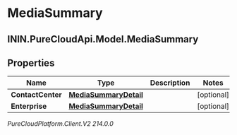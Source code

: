 # MediaSummary

## ININ.PureCloudApi.Model.MediaSummary

## Properties

|Name | Type | Description | Notes|
|------------ | ------------- | ------------- | -------------|
| **ContactCenter** | [**MediaSummaryDetail**](MediaSummaryDetail) |  | [optional] |
| **Enterprise** | [**MediaSummaryDetail**](MediaSummaryDetail) |  | [optional] |



_PureCloudPlatform.Client.V2 214.0.0_
